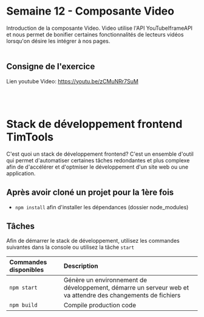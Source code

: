 # Semaine 12 - Composante Video

Introduction de la composante Video. Video utilise l'API YouTubeIframeAPI et nous permet de bonifier certaines fonctionnalités de lecteurs vidéos lorsqu'on désire les intégrer à nos pages.
<br><br>

## **Consigne de l'exercice**

Lien youtube Video: https://youtu.be/zCMuNRr7SuM

<br><br>

# Stack de développement frontend TimTools

C'est quoi un stack de développement frontend? C'est un ensemble d'outil qui permet d'automatiser certaines tâches redondantes et plus complexe afin de d'accélérer et d'optmiser le développement d'un site web ou une application.

## Après avoir cloné un projet pour la 1ère fois

- `npm install` afin d'installer les dépendances (dossier node_modules)

## Tâches

Afin de démarrer le stack de développement, utilisez les commandes suivantes dans la console ou utilisez la tâche `start`

| Commandes disponibles | Description                                                                                                 |
| :-------------------- | :---------------------------------------------------------------------------------------------------------- |
| `npm start`           | Génère un environnement de développement, démarre un serveur web et va attendre des changements de fichiers |
| `npm build`           | Compile production code                                                                                     |
